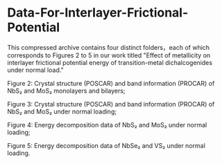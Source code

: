 # Data-For-Interlayer-Frictional-Potential

This compressed archive contains four distinct folders，each of which corresponds to Figures 2 to 5 in our  work titled "Effect of metallicity on interlayer frictional potential energy of transition-metal dichalcogenides under normal load." 

Figure 2: Crystal structure (POSCAR) and band information (PROCAR) of NbS₂ and MoS₂ monolayers and bilayers;

Figure 3: Crystal structure (POSCAR) and band information (PROCAR) of NbS₂ and MoS₂ under normal loading;

Figure 4: Energy decomposition data of NbS₂ and MoS₂ under normal loading;

Figure 5: Energy decomposition data of NbSe₂ and VS₂ under normal loading.
